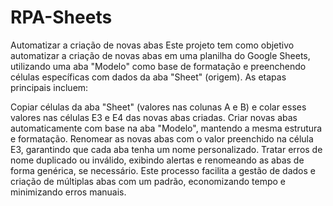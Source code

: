 # RPA-Sheets
Automatizar a criação de novas abas
Este projeto tem como objetivo automatizar a criação de novas abas em uma planilha do Google Sheets, utilizando uma aba "Modelo" como base de formatação e preenchendo células específicas com dados da aba "Sheet" (origem). As etapas principais incluem:

Copiar células da aba "Sheet" (valores nas colunas A e B) e colar esses valores nas células E3 e E4 das novas abas criadas.
Criar novas abas automaticamente com base na aba "Modelo", mantendo a mesma estrutura e formatação.
Renomear as novas abas com o valor preenchido na célula E3, garantindo que cada aba tenha um nome personalizado.
Tratar erros de nome duplicado ou inválido, exibindo alertas e renomeando as abas de forma genérica, se necessário.
Este processo facilita a gestão de dados e criação de múltiplas abas com um padrão, economizando tempo e minimizando erros manuais.
